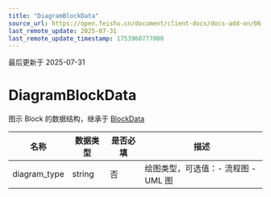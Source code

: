 ```yaml
---
title: "DiagramBlockData"
source_url: https://open.feishu.cn/document/client-docs/docs-add-on/06-data-structure/BlockData/DiagramBlockData
last_remote_update: 2025-07-31
last_remote_update_timestamp: 1753960777000
---
```

最后更新于 2025-07-31

# DiagramBlockData
图示 Block 的数据结构，继承于 [BlockData](https://open.feishu.cn/document/uAjLw4CM/uYjL24iN/docs-add-on/05-api-doc/BlockData/blockdata)
> 
| **名称**       | **数据类型** | **是否必填** | **描述**                     |
| ------------ | -------- | -------- | -------------------------- |
| diagram_type | string   | 否        | 绘图类型，可选值：-   流程图 - UML 图
